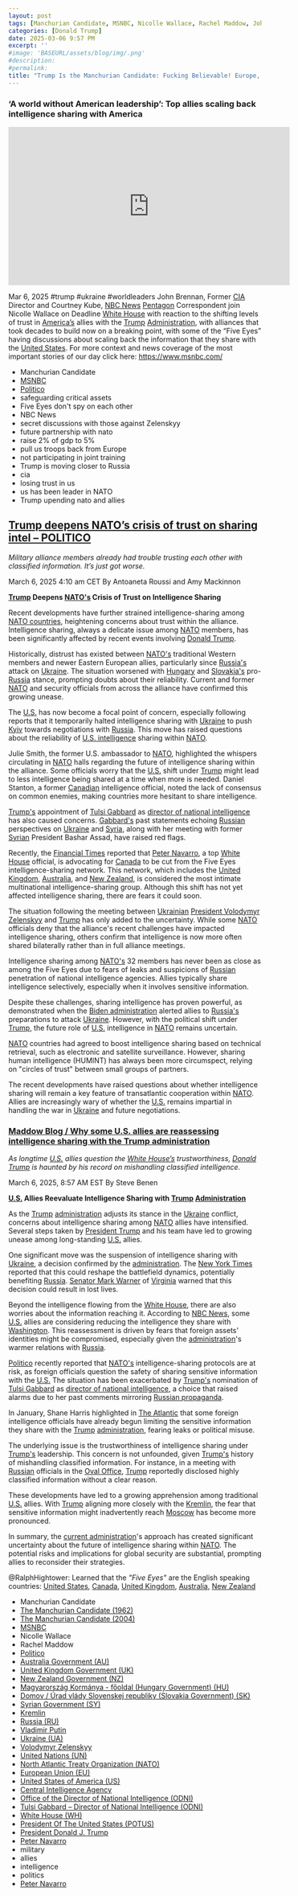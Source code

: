 ```yaml
---
layout: post
tags: [Manchurian Candidate, MSNBC, Nicolle Wallace, Rachel Maddow, John Brennan, Peter Navarro, Politico, Australia Government, United Kingdom Government, New Zealand Government, Magyarország Kormánya - főoldal (Hungary), Domov / Úrad vlády Slovenskej republiky (Slovakia), Syrian Government, Kremlin, Russia, Vladimir Putin, Ukraine (UA), Volodymyr Zelenskyy, United Nations (UN), North Atlantic Treaty Organization (NATO), European Union (EU), United States of America (US), Central Intelligence Agency, Office of the Director of National Intelligence (ODNI), Tulsi Gabbard, North Atlantic, Treaty Organization (NATO), White House (WH), President Of The United States (POTUS), President Donald J. Trump, politics]
categories: [Donald Trump]
date: 2025-03-06 9:57 PM
excerpt: ''
#image: 'BASEURL/assets/blog/img/.png'
#description:
#permalink:
title: "Trump Is the Manchurian Candidate: Fucking Believable! Europe, NATO, and Our Former Allies No Longer Trust the US as Trump Shifts Allegiance With Russia!"
---
```



### ‘A world without American leadership’: Top allies scaling back intelligence sharing with America

<iframe width="560" height="315" src="https://www.youtube.com/embed/JxGuM3UEh2I?si=7q43jX0Uze7EvUYX" title="YouTube video player" frameborder="0" allow="accelerometer; autoplay; clipboard-write; encrypted-media; gyroscope; picture-in-picture; web-share" referrerpolicy="strict-origin-when-cross-origin" allowfullscreen></iframe>

Mar 6, 2025  #trump #ukraine #worldleaders
John Brennan, Former [CIA](https://www.cia.gov/) Director and Courtney Kube, [NBC News](https://www.nbcnews.com/) [Pentagon](https://www.whitehouse.gov/) Correspondent join Nicolle Wallace on Deadline [White House](https://www.whitehouse.gov/) with reaction to the shifting levels of trust in [America’s](https://www.usa.gov/) allies with the [Trump](https://www.whitehouse.gov/administration/donald-j-trump/) [Administration](https://www.whitehouse.gov/), with alliances that took decades to build now on a breaking point, with some of the “Five Eyes” having discussions about scaling back the information that they share with the [United States](https://www.usa.gov/).
For more context and news coverage of the most important stories of our day click here: https://www.msnbc.com/

- Manchurian Candidate
- [MSNBC](https://www.msnbc.com)
- [Politico](https://www.politico.eu/)
- safeguarding critical assets
- Five Eyes don't spy on each other
- NBC News
- secret discussions with those against Zelenskyy
- future partnership with nato
- raise 2% of gdp to 5%
- pull us troops back from Europe
- not participating in joint training
- Trump is moving closer to Russia
- cia
- losing trust in us
- us has been leader in NATO
- Trump upending nato and allies


## [Trump deepens NATO’s crisis of trust on sharing intel – POLITICO](https://www.politico.eu/article/nato-crisis-slovakia-donald-trump-hungary-slovakia-national-defense-academy/)

*Military alliance members already had trouble trusting each other with classified information. It’s just got worse.*

March 6, 2025 4:10 am CET
By Antoaneta Roussi and Amy Mackinnon

**[Trump](https://www.whitehouse.gov/administration/donald-j-trump/) Deepens [NATO's](https://www.nato.int/) Crisis of Trust on Intelligence Sharing**

Recent developments have further strained intelligence-sharing among [NATO countries](https://www.nato.int/), heightening concerns about trust within the alliance. Intelligence sharing, always a delicate issue among [NATO](https://www.nato.int/) members, has been significantly affected by recent events involving [Donald Trump](https://www.whitehouse.gov/administration/donald-j-trump/).

Historically, distrust has existed between [NATO's](https://www.nato.int/) traditional Western members and newer Eastern European allies, particularly since [Russia's](http://government.ru/) attack on [Ukraine](https://www.gov.ua/). The situation worsened with [Hungary](https://kormany.hu/) and [Slovakia's](https://www.vlada.gov.sk/) pro-[Russia](http://government.ru/) stance, prompting doubts about their reliability. Current and former [NATO](https://www.nato.int/) and security officials from across the alliance have confirmed this growing unease.

The [U.S.](https://www.whitehouse.gov/) has now become a focal point of concern, especially following reports that it temporarily halted intelligence sharing with [Ukraine](https://www.gov.ua/) to push [Kyiv](https://www.president.gov.ua/) towards negotiations with [Russia](http://government.ru/). This move has raised questions about the reliability of [U.S. intelligence](https://www.dni.gov/) sharing within [NATO](https://www.nato.int/).

Julie Smith, the former U.S. ambassador to [NATO](https://www.nato.int/), highlighted the whispers circulating in [NATO](https://www.nato.int/) halls regarding the future of intelligence sharing within the alliance. Some officials worry that the [U.S.](https://www.whitehouse.gov/) shift under [Trump](https://www.whitehouse.gov/administration/donald-j-trump/) might lead to less intelligence being shared at a time when more is needed. Daniel Stanton, a former [Canadian](https://www.canada.ca/) intelligence official, noted the lack of consensus on common enemies, making countries more hesitant to share intelligence.

[Trump's](https://www.whitehouse.gov/administration/donald-j-trump/) appointment of [Tulsi Gabbard](https://www.dni.gov/index.php/who-we-are/leadership/director-of-national-intelligence) as [director of national intelligence](https://www.dni.gov/) has also caused concerns. [Gabbard's](https://www.dni.gov/index.php/who-we-are/leadership/director-of-national-intelligence) past statements echoing [Russian](http://government.ru/) perspectives on [Ukraine](https://www.gov.ua/) and [Syria](https://egov.sy/), along with her meeting with former [Syrian](https://egov.sy/) President Bashar Assad, have raised red flags.

Recently, the [Financial Times](https://www.ft.com/) reported that [Peter Navarro](https://www.linkedin.com/in/peter-navarro-93167122/), a top [White House](https://www.whitehouse.gov/) official, is advocating for [Canada](https://www.canada.ca/) to be cut from the Five Eyes intelligence-sharing network. This network, which includes the [United Kingdom](https://www.gov.uk/), [Australia](https://www.pm.gov.au/), and [New Zealand](https://www.govt.nz/), is considered the most intimate multinational intelligence-sharing group. Although this shift has not yet affected intelligence sharing, there are fears it could soon.

The situation following the meeting between [Ukrainian](https://www.gov.ua/) [President Volodymyr Zelenskyy](https://www.president.gov.ua/) and [Trump](https://www.whitehouse.gov/administration/donald-j-trump/) has only added to the uncertainty. While some [NATO](https://www.nato.int/) officials deny that the alliance's recent challenges have impacted intelligence sharing, others confirm that intelligence is now more often shared bilaterally rather than in full alliance meetings.

Intelligence sharing among [NATO's](https://www.nato.int/) 32 members has never been as close as among the Five Eyes due to fears of leaks and suspicions of [Russian](http://government.ru/) penetration of national intelligence agencies. Allies typically share intelligence selectively, especially when it involves sensitive information.

Despite these challenges, sharing intelligence has proven powerful, as demonstrated when the [Biden administration](https://www.whitehouse.gov/) alerted allies to [Russia's](http://government.ru/) preparations to attack [Ukraine](https://www.gov.ua/). However, with the political shift under [Trump](https://www.whitehouse.gov/administration/donald-j-trump/), the future role of [U.S.](https://www.whitehouse.gov/) intelligence in [NATO](https://www.nato.int/) remains uncertain.

[NATO](https://www.nato.int/) countries had agreed to boost intelligence sharing based on technical retrieval, such as electronic and satellite surveillance. However, sharing human intelligence (HUMINT) has always been more circumspect, relying on "circles of trust" between small groups of partners.

The recent developments have raised questions about whether intelligence sharing will remain a key feature of transatlantic cooperation within [NATO](https://www.nato.int/). Allies are increasingly wary of whether the [U.S.](https://www.whitehouse.gov/) remains impartial in handling the war in [Ukraine](https://www.gov.ua/) and future negotiations.

### [Maddow Blog / Why some U.S. allies are reassessing intelligence sharing with the Trump administration](https://www.msnbc.com/rachel-maddow-show/maddowblog/us-allies-are-reassessing-intelligence-sharing-trump-administration-rcna195086)

*As longtime [U.S.](https://www.usa.gov/) allies question the [White House’s](https://www.whitehouse.gov/) trustworthiness, [Donald Trump](https://www.whitehouse.gov/administration/donald-j-trump/) is haunted by his record on mishandling classified intelligence.*

March 6, 2025, 8:57 AM EST
By Steve Benen

**[U.S.](https://www.whitehouse.gov/) Allies Reevaluate Intelligence Sharing with [Trump](https://www.whitehouse.gov/administration/donald-j-trump/) [Administration](https://www.whitehouse.gov/)**

As the [Trump](https://www.whitehouse.gov/administration/donald-j-trump/) [administration](https://www.whitehouse.gov/) adjusts its stance in the [Ukraine](https://www.gov.ua/) conflict, concerns about intelligence sharing among [NATO](https://www.nato.int/) allies have intensified. Several steps taken by [President Trump](https://www.whitehouse.gov/administration/donald-j-trump/) and his team have led to growing unease among long-standing [U.S.](https://www.whitehouse.gov/) allies.

One significant move was the suspension of intelligence sharing with [Ukraine](https://www.gov.ua/), a decision confirmed by the [administration](https://www.whitehouse.gov/administration/). The [New York Times](https://www.nytimes.com/) reported that this could reshape the battlefield dynamics, potentially benefiting [Russia](http://government.ru/). [Senator Mark Warner](https://www.warner.senate.gov/) of [Virginia](https://www.virginia.gov/) warned that this decision could result in lost lives.

Beyond the intelligence flowing from the [White House](https://www.whitehouse.gov/), there are also worries about the information reaching it. According to [NBC News](https://www.nbcnews.com/), some [U.S.](https://www.whitehouse.gov/) allies are considering reducing the intelligence they share with [Washington](https://www.whitehouse.gov/). This reassessment is driven by fears that foreign assets' identities might be compromised, especially given the [administration](https://www.whitehouse.gov/administration/)'s warmer relations with [Russia](http://government.ru/).

[Politico](https://www.politico.com/) recently reported that [NATO's](https://www.nato.int/) intelligence-sharing protocols are at risk, as foreign officials question the safety of sharing sensitive information with the [U.S.](https://www.whitehouse.gov/) The situation has been exacerbated by [Trump's](https://www.whitehouse.gov/administration/donald-j-trump/) nomination of [Tulsi Gabbard](https://www.dni.gov/index.php/who-we-are/leadership/director-of-national-intelligence) as [director of national intelligence](https://www.dni.gov/), a choice that raised alarms due to her past comments mirroring [Russian propaganda](http://government.ru/).

In January, Shane Harris highlighted in [The Atlantic](https://www.theatlantic.com/) that some foreign intelligence officials have already begun limiting the sensitive information they share with the [Trump](https://www.whitehouse.gov/administration/donald-j-trump/) [administration](https://www.https://www.whitehouse.gov/administration/), fearing leaks or political misuse.

The underlying issue is the trustworthiness of intelligence sharing under [Trump's](https://www.whitehouse.gov/administration/donald-j-trump/) leadership. This concern is not unfounded, given [Trump's](https://www.whitehouse.gov/administration/donald-j-trump/) history of mishandling classified information. For instance, in a meeting with [Russian](http://government.ru/) officials in the [Oval Office](https://www.whitehouse.gov/), [Trump](https://www.whitehouse.gov/administration/donald-j-trump/) reportedly disclosed highly classified information without a clear reason.

These developments have led to a growing apprehension among traditional [U.S.](https://www.whitehouse.gov/) allies. With [Trump](https://www.whitehouse.gov/administration/donald-j-trump/) aligning more closely with the [Kremlin](http://kremlin.ru/), the fear that sensitive information might inadvertently reach [Moscow](http://government.ru/) has become more pronounced.

In summary, the [current administration](https://www.whitehouse.gov/administration/)'s approach has created significant uncertainty about the future of intelligence sharing within [NATO](https://www.nato.int/). The potential risks and implications for global security are substantial, prompting allies to reconsider their strategies.

@RalphHightower: Learned that the *"Five Eyes"* are the English speaking countries: [United States](https://www.whitehouse.gov//), [Canada](https://www.canada.ca/), [United Kingdom](https://www.gov.uk/), [Australia](https://www.pm.gov.au/), [New Zealand](https://www.govt.nz/)

- Manchurian Candidate
- [The Manchurian Candidate (1962)](https://www.imdb.com/title/tt0056218/?)
- [The Manchurian Candidate (2004)](https://www.imdb.com/title/tt0368008/?)
- [MSNBC](https://www.msnbc.com/)
- Nicolle Wallace
- Rachel Maddow
- [Politico](https://www.politico.eu/)
- [Australia Government (AU)](https://www.pm.gov.au/)
- [United Kingdom Government (UK)](https://www.gov.uk/)
- [New Zealand Government (NZ)](https://www.govt.nz/)
- [Magyarország Kormánya - főoldal (Hungary Government) (HU)](https://kormany.hu/)
- [Domov / Úrad vlády Slovenskej republiky (Slovakia Government) (SK)](https://www.vlada.gov.sk/)
- [Syrian Government (SY)](https://egov.sy/)
- [Kremlin](http://kremlin.ru/)
- [Russia (RU)](http://government.ru/)
- [Vladimir Putin](http://kremlin.ru/)
- [Ukraine (UA)](https://www.gov.ua/)
- [Volodymyr Zelenskyy](https://www.president.gov.ua/)
- [United Nations (UN)](https://www.un.org/)
- [North Atlantic Treaty Organization (NATO)](https://www.nato.int/)
- [European Union (EU)](https://commission.europa.eu/)
- [United States of America (US)](https://www.usa.gov/)
- [Central Intelligence Agency](https://www.cia.gov/)
- [Office of the Director of National Intelligence (ODNI)](https://www.dni.gov/)
- [Tulsi Gabbard – Director of National Intelligence (ODNI)](https://www.dni.gov/index.php/who-we-are/leadership/director-of-national-intelligence)
- [White House (WH)](https://www.whitehouse.gov/)
- [President Of The United States (POTUS)](https://www.whitehouse.gov/)
- [President Donald J. Trump](https://www.whitehouse.gov/administration/donald-j-trump/)
- [Peter Navarro](https://www.linkedin.com/in/peter-navarro-93167122/)
- military
- allies
- intelligence 
- politics
- [Peter Navarro](https://www.linkedin.com/in/peter-navarro-93167122/) 
